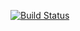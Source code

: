 [![Build Status](https://travis-ci.com/rudikelly/repo.svg?token=Gryxby2uDqmqCSz9hao6&branch=master)](https://travis-ci.com/rudikelly/repo)
